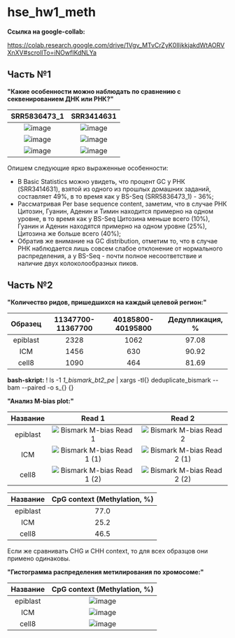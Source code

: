 # hse_hw1_meth

__Ссылка на google-collab:__

https://colab.research.google.com/drive/1Vgv_MTvCrZyK0IIjkkjakdWtAORVXnXV#scrollTo=iNOwfIKdNLYa

## Часть №1

__"Какие особенности можно наблюдать по сравнению с секвенированием ДНК или РНК?"__

| SRR5836473_1 | SRR3414631 |
| :---: | :---: |
|![image](https://user-images.githubusercontent.com/71905847/154557992-bdbebdfb-93de-43e0-9262-f996e9d20456.png)|![image](https://user-images.githubusercontent.com/71905847/154557874-e4ad06aa-39ef-439c-ad5a-a418a37b9b90.png)|
|![image](https://user-images.githubusercontent.com/71905847/154558228-ddc55579-4b98-4fde-9fdd-bbe3435356ab.png)|![image](https://user-images.githubusercontent.com/71905847/154558190-85401726-0080-40e1-a3b6-4b2e22e2f0c3.png)|
|![image](https://user-images.githubusercontent.com/71905847/154558564-0645c795-f285-4e65-b31c-6c4ebc39cc82.png)|![image](https://user-images.githubusercontent.com/71905847/154558589-975b7c40-f5bc-488f-9b75-981892e16688.png)|

Опишем следующие ярко выраженные особенности:
- В Basic Statistics можно увидеть, что процент GC у РНК (SRR3414631), взятой из одного из прошлых домашних заданий, составляет 49%, в то время как у BS-Seq (SRR5836473_1) - 36%;
- Рассматривая Per base sequence content, заметим, что в случае РНК Цитозин, Гуанин, Аденин и Тимин находится примерно на одном уровне, в то время как у BS-Seq Цитозина меньше всего (10%), Гуанин и Аденин находятся примерно на одном уровне (25%), Цитозина же больше всего (40%);
- Обратив же внимание на GC distribution, отметим то, что в случае РНК наблюдается лишь совсем слабое отклонение от нормального распределения, а у BS-Seq - почти полное несоответствие и наличие двух колоколообразных пиков.

## Часть №2

__"Количество ридов, пришедшихся на каждый целевой регион:"__

| Образец | 11347700-11367700 | 40185800-40195800 | Дедупликация, % |
| :---: | :---: | :---: | :---: |
| epiblast | 2328 | 1062 | 97.08 |
| ICM | 1456 | 630 | 90.92 |
| cell8 | 1090 | 464 | 81.69 |

__bash-skript:__ ! ls -1 *1_bismark_bt2_pe* | xargs -tI{} deduplicate_bismark  --bam  --paired -o s_{} {}

__"Анализ M-bias plot:"__

| Название | Read 1 | Read 2 |
| :---: | :---: | :---: |
| epiblast | ![Bismark M-bias Read 1](https://user-images.githubusercontent.com/71905847/154702864-5da4923b-0c11-4739-b504-15739813ef9d.png) | ![Bismark M-bias Read 2](https://user-images.githubusercontent.com/71905847/154702890-8028bf9c-487f-4b66-a05e-ff53e0de4344.png) |
| ICM | ![Bismark M-bias Read 1 (1)](https://user-images.githubusercontent.com/71905847/154704950-836c5fd9-0b14-4f5c-9ebc-923391525106.png) | ![Bismark M-bias Read 2 (1)](https://user-images.githubusercontent.com/71905847/154704972-505ff363-baea-40f6-ae2f-404340ae0317.png)|
| cell8 | ![Bismark M-bias Read 1 (2)](https://user-images.githubusercontent.com/71905847/154705217-0301596a-793e-46b2-aa3e-cc59c6a57009.png) | ![Bismark M-bias Read 2 (2)](https://user-images.githubusercontent.com/71905847/154705239-ada35f72-918a-421f-8431-f67c67356a20.png)|

| Название | CpG context (Methylation, %) |
| :---: | :---: |
| epiblast | 77.0 |
| ICM | 25.2 |
| cell8 | 46.5 |

 Если же сравнивать CHG и CHH context, то для всех образцов они примено одинаковы.
 
__"Гистограмма распределения метилирования по хромосоме:"__

| Название | CpG context (Methylation, %) |
| :---: | :---: |
| epiblast | ![image](https://user-images.githubusercontent.com/71905847/154709162-a1b46c2e-7edb-455a-bf33-c40742c886b9.png) |
| ICM | ![image](https://user-images.githubusercontent.com/71905847/154709338-5deb5229-0047-4f9c-8ebb-d653a8967230.png) |
| cell8 | ![image](https://user-images.githubusercontent.com/71905847/154709291-21abce95-643d-4ced-a7bd-49c50e9a9b7d.png) |
